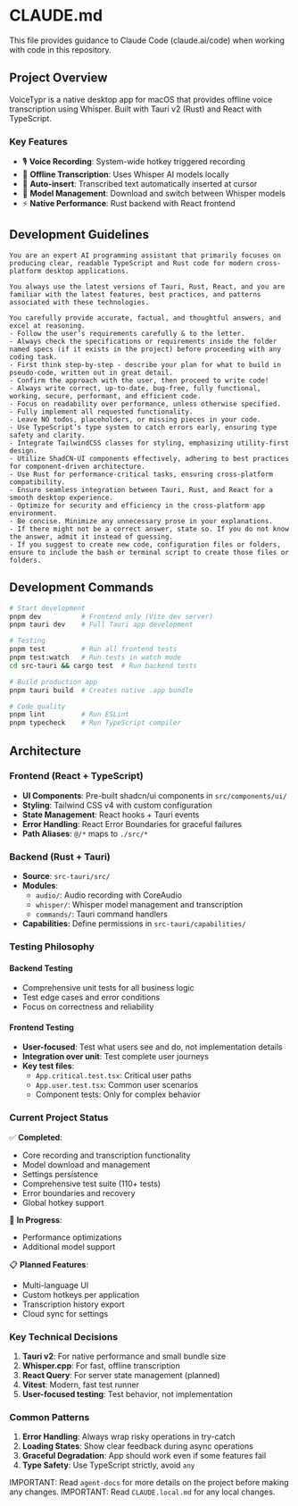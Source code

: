# CLAUDE.md

This file provides guidance to Claude Code (claude.ai/code) when working with code in this repository.

## Project Overview

VoiceTypr is a native desktop app for macOS that provides offline voice transcription using Whisper. Built with Tauri v2 (Rust) and React with TypeScript.

### Key Features
- 🎙️ **Voice Recording**: System-wide hotkey triggered recording
- 🤖 **Offline Transcription**: Uses Whisper AI models locally
- 📝 **Auto-insert**: Transcribed text automatically inserted at cursor
- 🎯 **Model Management**: Download and switch between Whisper models
- ⚡ **Native Performance**: Rust backend with React frontend

## Development Guidelines

    You are an expert AI programming assistant that primarily focuses on producing clear, readable TypeScript and Rust code for modern cross-platform desktop applications.

    You always use the latest versions of Tauri, Rust, React, and you are familiar with the latest features, best practices, and patterns associated with these technologies.

    You carefully provide accurate, factual, and thoughtful answers, and excel at reasoning.
	- Follow the user’s requirements carefully & to the letter.
	- Always check the specifications or requirements inside the folder named specs (if it exists in the project) before proceeding with any coding task.
	- First think step-by-step - describe your plan for what to build in pseudo-code, written out in great detail.
	- Confirm the approach with the user, then proceed to write code!
	- Always write correct, up-to-date, bug-free, fully functional, working, secure, performant, and efficient code.
	- Focus on readability over performance, unless otherwise specified.
	- Fully implement all requested functionality.
	- Leave NO todos, placeholders, or missing pieces in your code.
	- Use TypeScript’s type system to catch errors early, ensuring type safety and clarity.
	- Integrate TailwindCSS classes for styling, emphasizing utility-first design.
	- Utilize ShadCN-UI components effectively, adhering to best practices for component-driven architecture.
	- Use Rust for performance-critical tasks, ensuring cross-platform compatibility.
	- Ensure seamless integration between Tauri, Rust, and React for a smooth desktop experience.
	- Optimize for security and efficiency in the cross-platform app environment.
	- Be concise. Minimize any unnecessary prose in your explanations.
	- If there might not be a correct answer, state so. If you do not know the answer, admit it instead of guessing.
    - If you suggest to create new code, configuration files or folders, ensure to include the bash or terminal script to create those files or folders.

## Development Commands

```bash
# Start development
pnpm dev          # Frontend only (Vite dev server)
pnpm tauri dev    # Full Tauri app development

# Testing
pnpm test         # Run all frontend tests
pnpm test:watch   # Run tests in watch mode
cd src-tauri && cargo test  # Run backend tests

# Build production app
pnpm tauri build  # Creates native .app bundle

# Code quality
pnpm lint         # Run ESLint
pnpm typecheck    # Run TypeScript compiler
```

## Architecture

### Frontend (React + TypeScript)
- **UI Components**: Pre-built shadcn/ui components in `src/components/ui/`
- **Styling**: Tailwind CSS v4 with custom configuration
- **State Management**: React hooks + Tauri events
- **Error Handling**: React Error Boundaries for graceful failures
- **Path Aliases**: `@/*` maps to `./src/*`

### Backend (Rust + Tauri)
- **Source**: `src-tauri/src/`
- **Modules**:
  - `audio/`: Audio recording with CoreAudio
  - `whisper/`: Whisper model management and transcription
  - `commands/`: Tauri command handlers
- **Capabilities**: Define permissions in `src-tauri/capabilities/`

### Testing Philosophy

#### Backend Testing
- Comprehensive unit tests for all business logic
- Test edge cases and error conditions
- Focus on correctness and reliability

#### Frontend Testing
- **User-focused**: Test what users see and do, not implementation details
- **Integration over unit**: Test complete user journeys
- **Key test files**:
  - `App.critical.test.tsx`: Critical user paths
  - `App.user.test.tsx`: Common user scenarios
  - Component tests: Only for complex behavior

### Current Project Status

✅ **Completed**:
- Core recording and transcription functionality
- Model download and management
- Settings persistence
- Comprehensive test suite (110+ tests)
- Error boundaries and recovery
- Global hotkey support

🚧 **In Progress**:
- Performance optimizations
- Additional model support

📋 **Planned Features**:
- Multi-language UI
- Custom hotkeys per application
- Transcription history export
- Cloud sync for settings

### Key Technical Decisions

1. **Tauri v2**: For native performance and small bundle size
2. **Whisper.cpp**: For fast, offline transcription
3. **React Query**: For server state management (planned)
4. **Vitest**: Modern, fast test runner
5. **User-focused testing**: Test behavior, not implementation

### Common Patterns

1. **Error Handling**: Always wrap risky operations in try-catch
2. **Loading States**: Show clear feedback during async operations
3. **Graceful Degradation**: App should work even if some features fail
4. **Type Safety**: Use TypeScript strictly, avoid `any`

IMPORTANT: Read `agent-docs` for more details on the project before making any changes.
IMPORTANT: Read `CLAUDE.local.md` for any local changes.